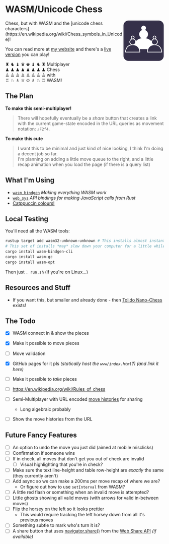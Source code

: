 
# WASM/Unicode Chess
<img align="right" src="./.meta/Logo.svg" align="left" height="128" width="128" alt="Logo">
Chess, but with WASM and the [unicode chess characters](https://en.wikipedia.org/wiki/Chess_symbols_in_Unicode)!


You can read more at [my website](https://sophie.coffee/fun/unicode-chess/) and there's a [live version](https://probablysophie.github.io/wasm_chess/) you can play!

♜ ♞ ♝ ♛ ♚ ♝ ♞ ♜ Multiplayer  
♟ ♟ ♟ ♟ ♟ ♟ ♟ ♟ Chess  
♙ ♙ ♙ ♙ ♙ ♙ ♙ ♙ with  
♖ ♘ ♗ ♕ ♔ ♗ ♘ ♖ WASM!  

## The Plan

**To make this semi-multiplayer!**  
> There will hopefully eventually be a *share* button that creates a link with the current game-state encoded in the URL queries as movement notation: `♙F2f4`.

**To make this cute**  
> I want this to be minimal and just kind of nice looking, I think I'm doing a decent job so far.  
> I'm planning on adding a little move queue to the right, and a little recap animation when you load the page (if there is a query list)

## What I'm Using

* [`wasm_bindgen`](https://docs.rs/wasm-bindgen/) *Making everything WASM work*  
* [`web_sys`](https://docs.rs/web-sys/) *API bindings for making JavaScript calls from Rust*  
* [Catppuccin colours!](https://catppuccin.com/palette)  

## Local Testing

You'll need all the WASM tools:  
```bash
rustup target add wasm32-unknown-unknown # This installs almost instantly
# This set of installs *may* slow down your computer for a little while
cargo install wasm-bindgen-cli
cargo install wasm-gc
cargo install wasm-opt
```

Then just `. run.sh` (if you're on Linux...)  

## Resources and Stuff

* If you want this, but smaller and already done - then [Tolido Nano-Chess](https://nanochess.org/chess4.html) exists!  




## The Todo

- [x] WASM connect in & show the pieces
- [x] Make it possible to move pieces
- [ ] Move validation
- [x] GitHub pages for it pls *(statically host the `www/index.html`?) (and link it here)*
- [ ] Make it possible to *take* pieces  
- [ ] https://en.wikipedia.org/wiki/Rules_of_chess  
- [ ] Semi-Multiplayer with URL encoded [move histories](https://en.wikipedia.org/wiki/Chess_notation) for sharing 
  * Long algebraic probably  
- [ ] Show the move histories from the URL  


## Future Fancy Features

- [ ] An option to undo the move you just did (aimed at mobile misclicks)
- [ ] Confirmation if someone wins
- [ ] If in check, all moves that don't get you out of check are invalid
  - [ ] Visual highlighting that you're in check?
- [ ] Make sure the text line-height and table row-height are *exactly* the same (they currently aren't)
- [ ] Add async so we can make a 200ms per move recap of where we are?
  * Or figure out how to use `setInterval` from WASM?
- [ ] A little red flash or something when an invalid move is attempted?  
- [ ] Little ghosts showing all valid moves (with arrows for valid in-between moves)  
- [ ] Flip the horsey on the left so it looks prettier  
  * This would require tracking the left horsey down from all it's previous moves
- [ ] Something subtle to mark who's turn it is?
- [ ] A share button that uses [navigator.share()](https://developer.mozilla.org/en-US/docs/Web/API/Navigator/share) from the [Web Share API](https://developer.mozilla.org/en-US/docs/Web/API/Web_Share_API) *(if available)*
